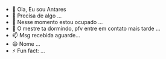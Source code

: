 - 👋 Ola, Eu sou Antares 
- 👀 Precisa de algo ...
- 🌱 Nesse momento estou ocupado ...
- 💞️ O mestre ta dormindo, pfv entre em contato mais tarde ...
- 📫 Msg recebida aguarde...
- 😄 Nome ...
- ⚡ Fun fact: ...

<!---
MnAntares/MnAntares is a ✨ special ✨ repository because its `README.md` (this file) appears on your GitHub profile.
You can click the Preview link to take a look at your changes.
--->
